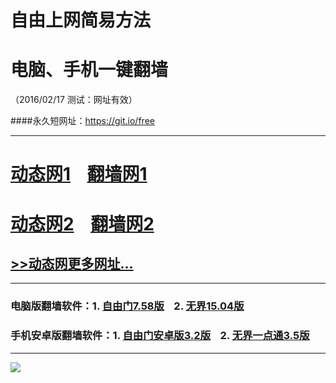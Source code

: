 # 自由上网简易方法
# 电脑、手机一键翻墙
（2016/02/17 测试：网址有效）

####永久短网址：https://git.io/free

***

# <a href="http://dt02.t31.org/217" target="_blank">动态网1</a>&nbsp;&nbsp;&nbsp;&nbsp;<a href="https://d1kkh9rxjohuup.cloudfront.net" target="_blank">翻墙网1</a>

# <a href="http://dt-02.cpct.com/217" target="_blank">动态网2</a>&nbsp;&nbsp;&nbsp;&nbsp;<a href="https://d35zgsgbb3t2t6.cloudfront.net" target="_blank">翻墙网2</a>

## <a href="https://d2tlgd8ohfphni.cloudfront.net/urldt0.php/217" target="_blank">>>动态网更多网址...</a>
***

### 电脑版翻墙软件：1. <a href="https://d30ukpfou3l562.cloudfront.net/fgget.php?fid=fg758p.zip" target="_blank">自由门7.58版</a>&nbsp;&nbsp;&nbsp;&nbsp;2. <a href="https://d30ukpfou3l562.cloudfront.net/fgget.php?fid=u1504.zip" target="_blank">无界15.04版</a>

### 手机安卓版翻墙软件：1. <a href="https://d30ukpfou3l562.cloudfront.net/fgget.php?fid=fgma32.apk" target="_blank">自由门安卓版3.2版</a>&nbsp;&nbsp;&nbsp;&nbsp;2. <a href="https://d30ukpfou3l562.cloudfront.net/fgget.php?fid=um3.5.apk" target="_blank">无界一点通3.5版</a>

***

<p><img src="https://dyhe74182toy.cloudfront.net/pic/yjfq-20160207.png"></p> 

